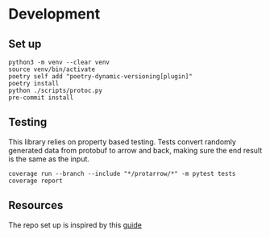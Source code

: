 
# Development

## Set up

```shell
python3 -m venv --clear venv
source venv/bin/activate
poetry self add "poetry-dynamic-versioning[plugin]"
poetry install
python ./scripts/protoc.py
pre-commit install
```

## Testing

This library relies on property based testing. 
Tests convert randomly generated data from protobuf to arrow and back, making sure the end result is the same as the input.

```shell
coverage run --branch --include "*/protarrow/*" -m pytest tests
coverage report
```

## Resources

The repo set up is inspired by this [guide](https://mathspp.com/blog/how-to-create-a-python-package-in-2022)
